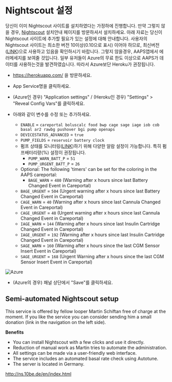 # Nightscout 설정

당신이 이미 Nightscout 사이트를 설치하였다는 가정하에 진행합니다. 만약 그렇지 않을 경우, [Nightscout](http://www.nightscout.info/wiki/welcome/set-up-nightscout-using-heroku) 설치안내 페이지를 방문하셔서 설치하세요. 아래 자료는 당신이 Nightscout 사이트에 추가할 필요가 있는 설정에 대해 안내합니다. 사용자의 Nightscout 사이트는 최소한 버전 10이상(0.10으로 표시) 이어야 하므로, 최신버전([LINK](http://www.nightscout.info/wiki/welcome/how-to-update-to-latest-cgm-remote-monitor-aka-cookie))으로 사용하고 있음을 확인하시기 바랍니다. 그렇지 않을경우, AAPS앱에서 에러메세지를 보여줄 것입니다. 일부 유저들이 Azure의 무료 한도 이상으로 AAPS가 데이터를 사용하는것을 발견하였습니다. 따라서 Azure보단 Heroku가 권장됩니다.

* https://herokuapp.com/ 을 방문하세요.

* App Service명을 클릭하세요.

* (Azure인 경우) "Application settings" / (Heroku인 경우) "Settings" > "Reveal Config Vars"를 클릭하세요.

* 아래와 같이 변수를 수정 또는 추가하세요.
  
  * `ENABLE` = `careportal boluscalc food bwp cage sage iage iob cob basal ar2 rawbg pushover bgi pump openaps`
  * `DEVICESTATUS_ADVANCED` = `true`
  * `PUMP_FIELDS` = `reservoir battery clock` 
  * 펌프 상태를 모니터링([LINK](https://github.com/nightscout/cgm-remote-monitor#pump-pump-monitoring))하기 위해 다양한 알람 설정이 가능합니다. 특히 펌프배터리량(%) 설정이 권장됩니다. 
    * `PUMP_WARN_BATT_P` = `51`
    * `PUMP_URGENT_BATT_P` = `26` 
  * Optional: The following 'timers' can be set for the coloring in the AAPS careportal: 
    * `BAGE_WARN` = `480` (Warning after x hours since last Battery Changed Event in Careportal)
  * `BAGE_URGENT` = `504` (Urgent warning after x hours since last Battery Changed Event in Careportal)
  * `CAGE_WARN` = `40` (Warning after x hours since last Cannula Changed Event in Careportal)
  * `CAGE_URGENT` = `48` (Urgent warning after x hours since last Cannula Changed Event in Careportal)
  * `IAGE_WARN` = `144` (Warning after x hours since last Insulin Cartridge Changed Event in Careportal)
  * `IAGE_URGENT` = `192` (Warning after x hours since last Insulin Cartridge Changed Event in Careportal)
  * `SAGE_WARN` = `160` (Warning after x hours since the last CGM Sensor Insert Event in Careportal)
  * `SAGE_URGENT` = `168` (Urgent Warning after x hours since the last CGM Sensor Insert Event in Careportal)

![Azure](../../images/nightscout1.png)

* (Azure의 경우) 패널 상단에서 "Save"를 클릭하세요.

## Semi-automated Nightscout setup

This service is offered by fellow looper Martin Schiftan free of charge at the moment. If you like the service you can consider sending him a small donation (link in the navigation on the left side).

**Benefits**

* You can install Nightscout with a few clicks and use it directly. 
* Reduction of manual work as Martin tries to automate the administration.
* All settings can be made via a user-friendly web interface. 
* The service includes an automated basal rate check using Autotune. 
* The server is located in Germany.

<http://ns.10be.de/en/index.html>